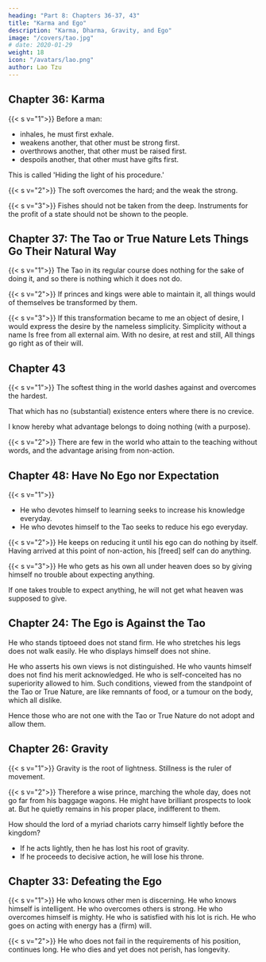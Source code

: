 ```yaml
---
heading: "Part 8: Chapters 36-37, 43"
title: "Karma and Ego"
description: "Karma, Dharma, Gravity, and Ego"
image: "/covers/tao.jpg"
# date: 2020-01-29
weight: 18
icon: "/avatars/lao.png"
author: Lao Tzu
---
```





## Chapter 36: Karma


{{< s v="1">}} Before a man:
- inhales, he must first exhale. <!--    take an inspiration, he is sure to make a (previous) expiration;  -->
- weakens another, that other must be strong first. 
- overthrows another, that other must be raised first. 
- despoils another, that other must have gifts first. 

This is called 'Hiding the light of his procedure.'


{{< s v="2">}} The soft overcomes the hard; and the weak the strong.


{{< s v="3">}} Fishes should not be taken from the deep. Instruments for the profit of a state should not be shown to the people.


## Chapter 37: The Tao or True Nature Lets Things Go Their Natural Way

{{< s v="1">}} The Tao in its regular course does nothing for the sake of doing it, and so there is nothing which it does not do.

{{< s v="2">}} If princes and kings were able to maintain it, all things would of themselves be transformed by them.

{{< s v="3">}} If this transformation became to me an object of desire, I would express the desire by the nameless simplicity.
Simplicity without a name
Is free from all external aim.
With no desire, at rest and still,
All things go right as of their will.



## Chapter 43

{{< s v="1">}} The softest thing in the world dashes against and overcomes the hardest. 

That which has no (substantial) existence enters where there is no crevice. 

I know hereby what advantage belongs to doing nothing (with a purpose).


{{< s v="2">}} There are few in the world who attain to the teaching without words, and the advantage arising from non-action.


## Chapter 48: Have No Ego nor Expectation

{{< s v="1">}}
- He who devotes himself to learning seeks to increase his knowledge everyday.
- He who devotes himself to the Tao seeks to reduce his ego everyday.


{{< s v="2">}}  He keeps on reducing it until his ego can do nothing by itself. Having arrived at this point of non-action, his [freed] self can do anything.<!-- there is nothing which 
he does not do. -->


{{< s v="3">}} He who gets as his own all under heaven does so by giving himself no trouble about expecting anything. <!--  (with that end).  -->

If one takes trouble to expect anything, he will not get what heaven was supposed to give. <!-- was  as his own all under heaven. -->



## Chapter 24: The Ego is Against the Tao

He who stands tiptoeed does not stand firm. He who stretches his legs does not walk easily. 
He who displays himself does not shine.

He who asserts his own views is not distinguished.
He who vaunts himself does not find his merit acknowledged.
He who is self-conceited has no superiority allowed to him. 
Such conditions, viewed from the standpoint of the Tao or True Nature, are like remnants of food, or a tumour on the body, which all dislike. 

Hence those who are not one with the Tao or True Nature do not adopt and allow them.


## Chapter 26: Gravity

{{< s v="1">}} Gravity is the root of lightness. Stillness is the ruler of movement.

{{< s v="2">}} Therefore a wise prince, marching the whole day, does not go far from his baggage wagons. He might have brilliant prospects to look at. But he quietly remains in his proper place, indifferent to them. 

How should the lord of a myriad chariots carry himself lightly before the kingdom? 
- If he acts lightly, then he has lost his root of gravity. 
- If he proceeds to decisive action, he will lose his throne.




## Chapter 33: Defeating the Ego 

{{< s v="1">}} He who knows other men is discerning.
He who knows himself is intelligent. 
He who overcomes others is strong.
He who overcomes himself is mighty. 
He who is satisfied with his lot is rich.
He who goes on acting with energy has a (firm) will.


{{< s v="2">}}  He who does not fail in the requirements of his position, continues long.
He who dies and yet does not perish, has longevity.

